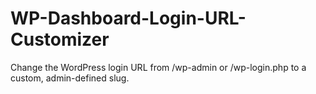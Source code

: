 # WP-Dashboard-Login-URL-Customizer
Change the WordPress login URL from /wp-admin or /wp-login.php to a custom, admin-defined slug.
